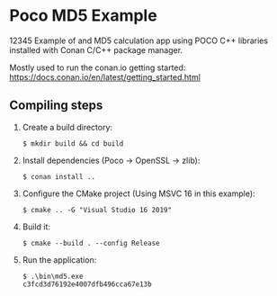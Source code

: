 # Poco MD5 Example
12345
Example of and MD5 calculation app using POCO C++ libraries installed with Conan C/C++ package manager.

Mostly used to run the conan.io getting started: https://docs.conan.io/en/latest/getting_started.html

## Compiling steps

1. Create a build directory:

    ```''
    $ mkdir build && cd build
    ```

2. Install dependencies (Poco -> OpenSSL -> zlib):

    ```
    $ conan install ..
    ```

3. Configure the CMake project (Using MSVC 16 in this example):

    ```
    $ cmake .. -G "Visual Studio 16 2019"
    ```

4. Build it:

    ```
    $ cmake --build . --config Release
    ```

5. Run the application:



    ```
    $ .\bin\md5.exe
    c3fcd3d76192e4007dfb496cca67e13b
    ```
